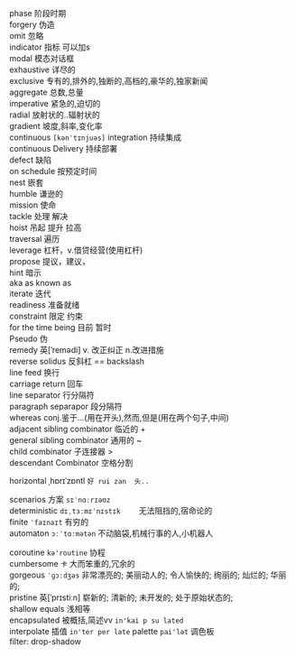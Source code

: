 phase                       阶段时期  
forgery                       伪造  
omit                        忽略  
indicator                       指标 可以加s  
modal                       模态对话框  
exhaustive                        详尽的  
exclusive                       专有的,排外的,独断的,高档的,豪华的,独家新闻  
aggregate                       总数,总量  
imperative                        紧急的,迫切的  
radial                        放射状的..辐射状的  
gradient                        坡度,斜率,变化率  
continuous                        `[kənˈtɪnjuəs]` integration  持续集成  
continuous Delivery                           持续部署   
defect                        缺陷  
on schedule                         按预定时间     
nest                        嵌套  
humble                        谦逊的  
mission                         使命   
tackle                          处理 解决  
hoist                       吊起 提升 拉高  
traversal                         遍历  
leverage                          杠杆，v.借贷经营(使用杠杆)  
propose                           提议，建议，  
hint                              暗示  
aka  as known as  
iterate                         迭代  
readiness                       准备就绪  
constraint                      限定 约束  
for the time being                      目前 暂时  
Pseudo                          伪  
remedy                          英[ˈremədi] v. 改正纠正 n.改进措施  
reverse solidus                         反斜杠   ==  backslash    
line feed                           换行   
carriage return                         回车   
line separator                          行分隔符    
paragraph  separapor                        段分隔符  
whereas                           conj.鉴于...(用在开头),然而,但是(用在两个句子,中间)    
adjacent sibling combinator      临近的   +  
general   sibling combinator     通用的   ~  
child combinator                 子连接器 >  
descendant Combinator            空格分割 ` `  

horizontal      ˌhɒrɪˈzɒntl    `好 rui zan  头..`  

scenarios  方案    `sɪˈnɑːrɪəʊz`  
deterministic        `dɪˌtɜːmɪˈnɪstɪk    `  无法阻挡的,宿命论的   
finite            `ˈfaɪnaɪt`  有穷的   
automaton     `ɔːˈtɑːmətən`  不动脑袋,机械行事的人,小机器人  

coroutine   `kə'routine`   协程  
cumbersome  `卡` 大而笨重的,冗余的  
gorgeous    `ˈɡɔːdʒəs`    非常漂亮的; 美丽动人的; 令人愉快的; 绚丽的; 灿烂的; 华丽的;  
pristine	英[ˈprɪstiːn]    崭新的; 清新的; 未开发的; 处于原始状态的;    
shallow equals    浅相等  
encapsulated      被概括,简述vv   `in'kai p su lated`  
interpolate      插值  `in'ter per late`
palette    `pai'lət`   调色板  
filter: drop-shadow  
 
















